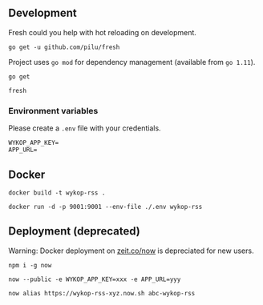 ## Development

Fresh could you help with hot reloading on development.
```
go get -u github.com/pilu/fresh
```

Project uses `go mod` for dependency management (available from `go 1.11`).
```
go get
```

```
fresh
```

### Environment variables
Please create a `.env` file with your credentials.
```
WYKOP_APP_KEY=
APP_URL=
```

## Docker
```
docker build -t wykop-rss .
```

```
docker run -d -p 9001:9001 --env-file ./.env wykop-rss
```


## Deployment (deprecated)
Warning: Docker deployment on [zeit.co/now](zeit.co/now/) is depreciated for new users.
```
npm i -g now
```

```
now --public -e WYKOP_APP_KEY=xxx -e APP_URL=yyy
```

```
now alias https://wykop-rss-xyz.now.sh abc-wykop-rss
```
